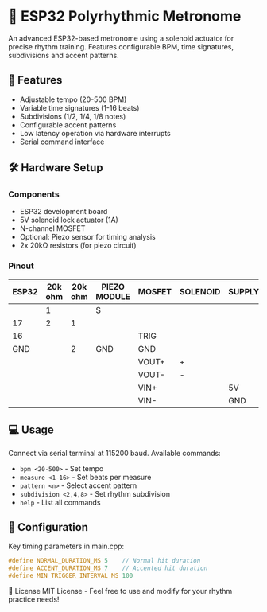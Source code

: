 # 🎵 ESP32 Polyrhythmic Metronome

An advanced ESP32-based metronome using a solenoid actuator for precise rhythm training. Features configurable BPM, time signatures, subdivisions and accent patterns.

## 🎯 Features

- Adjustable tempo (20-500 BPM)
- Variable time signatures (1-16 beats)
- Subdivisions (1/2, 1/4, 1/8 notes) 
- Configurable accent patterns
- Low latency operation via hardware interrupts
- Serial command interface

## 🛠️ Hardware Setup

### Components
- ESP32 development board
- 5V solenoid lock actuator (1A)
- N-channel MOSFET
- Optional: Piezo sensor for timing analysis
- 2x 20kΩ resistors (for piezo circuit)

### Pinout


|ESP32|20k ohm|20k ohm|PIEZO MODULE|MOSFET|SOLENOID|SUPPLY|
|---|---|---|---|---|---|---|
||1||S||||
|17|2|1|||||
|16||||TRIG|||
|GND||2|GND|GND|||
|||||VOUT+|+||
|||||VOUT-|-||
|||||VIN+||5V|
|||||VIN-||GND|


## 💻 Usage

Connect via serial terminal at 115200 baud. Available commands:

- `bpm <20-500>` - Set tempo
- `measure <1-16>` - Set beats per measure
- `pattern <n>` - Select accent pattern
- `subdivision <2,4,8>` - Set rhythm subdivision
- `help` - List all commands

## 🔧 Configuration

Key timing parameters in main.cpp:
```cpp
#define NORMAL_DURATION_MS 5    // Normal hit duration
#define ACCENT_DURATION_MS 7    // Accented hit duration
#define MIN_TRIGGER_INTERVAL_MS 100
```

📝 License
MIT License - Feel free to use and modify for your rhythm practice needs! 
